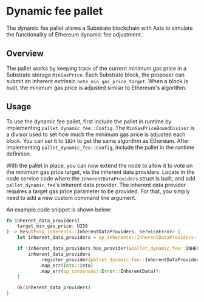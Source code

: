 # Dynamic fee pallet

The dynamic fee pallet allows a Substrate blockchain with Axia to simulate
the functionality of Ethereum dynamic fee adjustment.

## Overview

The pallet works by keeping track of the current minimum gas price in a
Substrate storage `MinGasPrice`. Each Substrate block, the proposer can submit
an inherent extrinsic `note_min_gas_price_target`. When a block is built, the
minimum gas price is adjusted similar to Ethereum's algorithm.

## Usage

To use the dynamic fee pallet, first include the pallet in runtime by
implementing `pallet_dynamic_fee::Config`. The `MinGasPriceBoundDivisor` is a
divisor used to set how much the minimum gas price is adjusted each block. You
can set it to `1024` to get the same algorithm as Ethereum. After implementing
`pallet_dynamic_fee::Config`, include the pallet in the runtime definition.

With the pallet in place, you can now extend the node to allow it to vote on the
minimum gas price target, via the inherent data providers. Locate in the node
service code where the `InherentDataProviders` struct is built, and add
`pallet_dynamic_fee`'s inherent data provider. The inherent data provider
requires a target gas price parameter to be provided. For that, you simply need
to add a new custom command line argument.

An example code snippet is shown below:

```rust
fn inherent_data_providers(
    target_min_gas_price: U256
) -> Result<sp_inherents::InherentDataProviders, ServiceError> {
    let inherent_data_providers = sp_inherents::InherentDataProviders::new();

    if !inherent_data_providers.has_provider(&pallet_dynamic_fee::INHERENT_IDENTIFIER) {
        inherent_data_providers
            .register_provider(pallet_dynamic_fee::InherentDataProvider(target_min_gas_price))
            .map_err(Into::into)
            .map_err(sp_consensus::Error::InherentData)?;
    }

    Ok(inherent_data_providers)
}
```